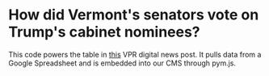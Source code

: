 # How did Vermont's senators vote on Trump's cabinet nominees?

This code powers the table in [this](http://digital.vpr.net/post/vote-tracker-how-bernie-sanders-patrick-leahy-are-voting-trumps-cabinet-picks) VPR digital news post. It pulls data from a Google Spreadsheet and is embedded into our CMS through pym.js.
